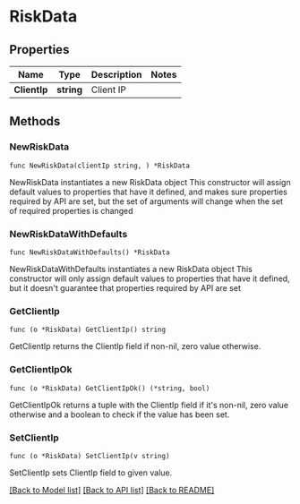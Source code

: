 # RiskData

## Properties

Name | Type | Description | Notes
------------ | ------------- | ------------- | -------------
**ClientIp** | **string** | Client IP | 

## Methods

### NewRiskData

`func NewRiskData(clientIp string, ) *RiskData`

NewRiskData instantiates a new RiskData object
This constructor will assign default values to properties that have it defined,
and makes sure properties required by API are set, but the set of arguments
will change when the set of required properties is changed

### NewRiskDataWithDefaults

`func NewRiskDataWithDefaults() *RiskData`

NewRiskDataWithDefaults instantiates a new RiskData object
This constructor will only assign default values to properties that have it defined,
but it doesn't guarantee that properties required by API are set

### GetClientIp

`func (o *RiskData) GetClientIp() string`

GetClientIp returns the ClientIp field if non-nil, zero value otherwise.

### GetClientIpOk

`func (o *RiskData) GetClientIpOk() (*string, bool)`

GetClientIpOk returns a tuple with the ClientIp field if it's non-nil, zero value otherwise
and a boolean to check if the value has been set.

### SetClientIp

`func (o *RiskData) SetClientIp(v string)`

SetClientIp sets ClientIp field to given value.



[[Back to Model list]](../README.md#documentation-for-models) [[Back to API list]](../README.md#documentation-for-api-endpoints) [[Back to README]](../README.md)


